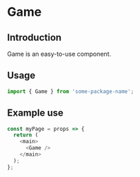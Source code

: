 # Game

<!-- STORY -->

## Introduction

Game is an easy-to-use component.

## Usage

```javascript
import { Game } from 'some-package-name';
```

## Example use

```javascript
const myPage = props => {
  return (
    <main>
      <Game />
    </main>
  );
};

